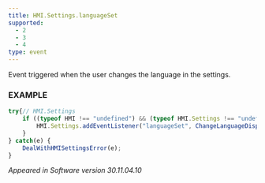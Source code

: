 ```yaml
---
title: HMI.Settings.languageSet
supported:
  - 2
  - 3
  - 4
type: event
---
```

Event triggered when the user changes the language in the settings.

### EXAMPLE

```javascript
try{// HMI.Settings
	if ((typeof HMI !== "undefined") && (typeof HMI.Settings !== "undefined") && (typeof HMI.Settings.addEventListener !== "undefined")) {
		HMI.Settings.addEventListener("languageSet", ChangeLanguageDisplayed(WebPortal.getLanguage()));
	}
} catch(e) {
	DealWithHMISettingsError(e);
}
```

*Appeared in Software version 30.11.04.10*